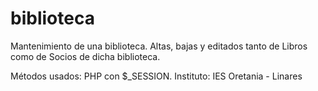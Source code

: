 # biblioteca

Mantenimiento de una biblioteca. Altas, bajas y editados tanto de Libros como de Socios de dicha biblioteca.

Métodos usados: PHP con $_SESSION.
Instituto: IES Oretania - Linares
